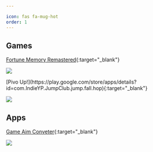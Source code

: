 ```yaml
---

icon: fas fa-mug-hot
order: 1
---
```


## Games
[Fortune Memory Remastered](https://play.google.com/store/apps/details?id=com.IndieYP.FortuneMemory2){:target="_blank"}
<p>
    <a href="#"><img src="https://img.shields.io/badge/Made%20with%20Unity-100000?style=for-the-badge&logo=unity&logoColor=white"/></a>
</p>
[Pivo Up!](https://play.google.com/store/apps/details?id=com.IndieYP.JumpClub.jump.fall.hop){:target="_blank"}
<p>
    <a href="#"><img src="https://img.shields.io/badge/Made%20with%20Unity-100000?style=for-the-badge&logo=unity&logoColor=white"/></a>
</p>

## Apps
[Game Aim Conveter](../gac){:target="_blank"}
<p>
    <a href="#"><img src="https://img.shields.io/badge/Made%20with%20Flutter-100000?style=for-the-badge&logo=flutter&logoColor=white"/></a>
</p>

